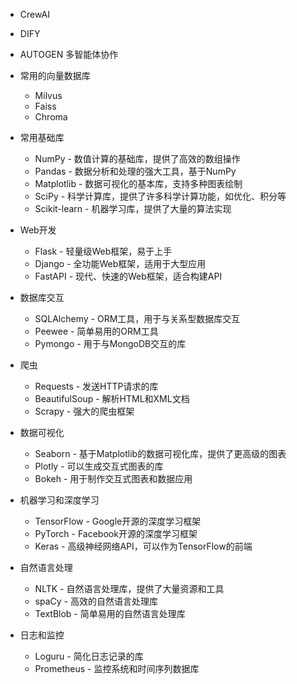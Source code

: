 * CrewAI
* DIFY
* AUTOGEN 多智能体协作

* 常用的向量数据库
  - Milvus
  - Faiss
  - Chroma


* 常用基础库
  - NumPy - 数值计算的基础库，提供了高效的数组操作
  - Pandas - 数据分析和处理的强大工具，基于NumPy
  - Matplotlib - 数据可视化的基本库，支持多种图表绘制
  - SciPy - 科学计算库，提供了许多科学计算功能，如优化、积分等
  - Scikit-learn - 机器学习库，提供了大量的算法实现

* Web开发
  - Flask - 轻量级Web框架，易于上手  
  - Django - 全功能Web框架，适用于大型应用  
  - FastAPI - 现代、快速的Web框架，适合构建API  


* 数据库交互
  - SQLAlchemy - ORM工具，用于与关系型数据库交互  
  - Peewee - 简单易用的ORM工具  
  - Pymongo - 用于与MongoDB交互的库  


* 爬虫
  - Requests - 发送HTTP请求的库  
  - BeautifulSoup - 解析HTML和XML文档  
  - Scrapy - 强大的爬虫框架  


* 数据可视化
  - Seaborn - 基于Matplotlib的数据可视化库，提供了更高级的图表  
  - Plotly - 可以生成交互式图表的库  
  - Bokeh - 用于制作交互式图表和数据应用  


* 机器学习和深度学习
  - TensorFlow - Google开源的深度学习框架  
  - PyTorch - Facebook开源的深度学习框架  
  - Keras - 高级神经网络API，可以作为TensorFlow的前端  


* 自然语言处理
  - NLTK - 自然语言处理库，提供了大量资源和工具  
  - spaCy - 高效的自然语言处理库  
  - TextBlob - 简单易用的自然语言处理库  


* 日志和监控
  - Loguru - 简化日志记录的库  
  - Prometheus - 监控系统和时间序列数据库  